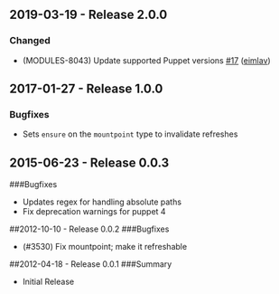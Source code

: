 ## 2019-03-19 - Release 2.0.0
### Changed
- (MODULES-8043) Update supported Puppet versions [\#17](https://github.com/puppetlabs/puppetlabs-mount_providers/pull/17) ([eimlav](https://github.com/eimlav))

## 2017-01-27 - Release 1.0.0
### Bugfixes
- Sets `ensure` on the `mountpoint` type to invalidate refreshes

## 2015-06-23 - Release 0.0.3
###Bugfixes
- Updates regex for handling absolute paths
- Fix deprecation warnings for puppet 4

##2012-10-10 - Release 0.0.2
###Bugfixes
- (#3530) Fix mountpoint; make it refreshable

##2012-04-18 - Release 0.0.1
###Summary
- Initial Release
